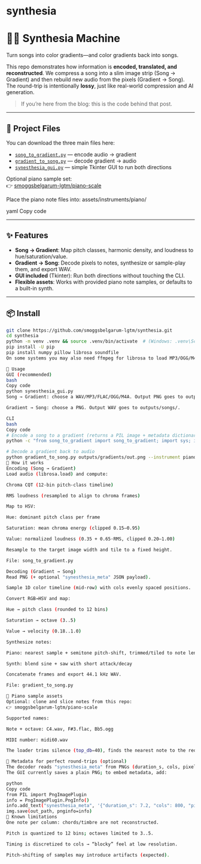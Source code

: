 # synthesia

# 🎨🎶 Synthesia Machine
Turn songs into color gradients—and color gradients back into songs.

This repo demonstrates how information is **encoded, translated, and reconstructed**. We compress a song into a slim image strip (Song → Gradient) and then rebuild new audio from the pixels (Gradient → Song). The round-trip is intentionally **lossy**, just like real-world compression and AI generation.

> If you’re here from the blog: this is the code behind that post.

---

## 📂 Project Files

You can download the three main files here:
- [`song_to_gradient.py`](song_to_gradient.py) — encode audio → gradient  
- [`gradient_to_song.py`](gradient_to_song.py) — decode gradient → audio  
- [`synesthesia_gui.py`](synesthesia_gui.py) — simple Tkinter GUI to run both directions

Optional piano sample set:  
👉 [smoggsbelgarum-lgtm/piano-scale](https://github.com/smoggsbelgarum-lgtm/piano-scale)  

Place the piano note files into:
assets/instruments/piano/

yaml
Copy code

---

## ✨ Features
- **Song → Gradient**: Map pitch classes, harmonic density, and loudness to hue/saturation/value.
- **Gradient → Song**: Decode pixels to notes, synthesize or sample-play them, and export WAV.
- **GUI included** (Tkinter): Run both directions without touching the CLI.
- **Flexible assets**: Works with provided piano note samples, or defaults to a built-in synth.

---

## 📦 Install

```bash
git clone https://github.com/smoggsbelgarum-lgtm/synthesia.git
cd synthesia
python -m venv .venv && source .venv/bin/activate  # (Windows: .venv\Scripts\activate)
pip install -U pip
pip install numpy pillow librosa soundfile
On some systems you may also need ffmpeg for librosa to load MP3/OGG/M4A.

🚀 Usage
GUI (recommended)
bash
Copy code
python synesthesia_gui.py
Song → Gradient: choose a WAV/MP3/FLAC/OGG/M4A. Output PNG goes to outputs/gradients/.

Gradient → Song: choose a PNG. Output WAV goes to outputs/songs/.

CLI
bash
Copy code
# Encode a song to a gradient (returns a PIL image + metadata dictionary)
python -c "from song_to_gradient import song_to_gradient; import sys; img,meta = song_to_gradient(sys.argv[1]); img.save('outputs/gradients/out.png'); print(meta)" input.wav

# Decode a gradient back to audio
python gradient_to_song.py outputs/gradients/out.png --instrument piano --assets assets
🧠 How it works
Encoding (Song → Gradient)
Load audio (librosa.load) and compute:

Chroma CQT (12-bin pitch-class timeline)

RMS loudness (resampled to align to chroma frames)

Map to HSV:

Hue: dominant pitch class per frame

Saturation: mean chroma energy (clipped 0.15–0.95)

Value: normalized loudness (0.35 + 0.65·RMS, clipped 0.20–1.00)

Resample to the target image width and tile to a fixed height.

File: song_to_gradient.py

Decoding (Gradient → Song)
Read PNG (+ optional "synesthesia_meta" JSON payload).

Sample 1D color timeline (mid-row) with cols evenly spaced positions.

Convert RGB→HSV and map:

Hue → pitch class (rounded to 12 bins)

Saturation → octave (3..5)

Value → velocity (0.18..1.0)

Synthesize notes:

Piano: nearest sample + semitone pitch-shift, trimmed/tiled to note length, small fades

Synth: blend sine + saw with short attack/decay

Concatenate frames and export 44.1 kHz WAV.

File: gradient_to_song.py

🎹 Piano sample assets
Optional: clone and slice notes from this repo:
👉 smoggsbelgarum-lgtm/piano-scale

Supported names:

Note + octave: C4.wav, F#3.flac, Bb5.ogg

MIDI number: midi60.wav

The loader trims silence (top_db=40), finds the nearest note to the requested MIDI, and pitch-shifts as needed.

🧩 Metadata for perfect round-trips (optional)
The decoder reads "synesthesia_meta" from PNGs (duration_s, cols, pixels_per_col).
The GUI currently saves a plain PNG; to embed metadata, add:

python
Copy code
from PIL import PngImagePlugin
info = PngImagePlugin.PngInfo()
info.add_text("synesthesia_meta", '{"duration_s": 7.2, "cols": 800, "pixels_per_col": 1}')
img.save(out_path, pnginfo=info)
🧪 Known limitations
One note per column: chords/timbre are not reconstructed.

Pitch is quantized to 12 bins; octaves limited to 3..5.

Timing is discretized to cols → “blocky” feel at low resolution.

Pitch-shifting of samples may introduce artifacts (expected).
